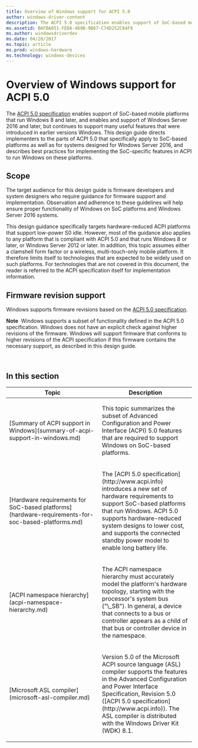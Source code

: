 ```yaml
---
title: Overview of Windows support for ACPI 5.0
author: windows-driver-content
description: The ACPI 5.0 specification enables support of SoC-based mobile platforms that run Windows 8 and later, but continues to support many useful features that were introduced in earlier versions Windows.
ms.assetid: BAFBA051-FEDA-469B-9B67-C74D252C84F9
ms.author: windowsdriverdev
ms.date: 04/20/2017
ms.topic: article
ms.prod: windows-hardware
ms.technology: windows-devices
---
```


# Overview of Windows support for ACPI 5.0


The [ACPI 5.0 specification](http://www.acpi.info) enables support of SoC-based mobile platforms that run Windows 8 and later, and enables and support of Windows Server 2016 and later, but continues to support many useful features that were introduced in earlier versions Windows. This design guide directs implementers to the parts of ACPI 5.0 that specifically apply to SoC-based platforms as well as for systems designed for Windows Server 2016, and describes best practices for implementing the SoC-specific features in ACPI to run Windows on these platforms.

## Scope


The target audience for this design guide is firmware developers and system designers who require guidance for firmware support and implementation. Observation and adherence to these guidelines will help ensure proper functionality of Windows on SoC platforms and Windows Server 2016 systems.

This design guidance specifically targets hardware-reduced ACPI platforms that support low-power S0 idle. However, most of the guidance also applies to any platform that is compliant with ACPI 5.0 and that runs Windows 8 or later, or Windows Server 2012 or later. In addition, this topic assumes either a clamshell form factor or a wireless, multi-touch-only mobile platform. It therefore limits itself to technologies that are expected to be widely used on such platforms. For technologies that are not covered in this document, the reader is referred to the ACPI specification itself for implementation information.

## Firmware revision support


Windows supports firmware revisions based on the [ACPI 5.0 specification](http://www.acpi.info).

**Note**  Windows supports a subset of functionality defined in the ACPI 5.0 specification. Windows does not have an explicit check against higher revisions of the firmware. Windows will support firmware that conforms to higher revisions of the ACPI specification if this firmware contains the necessary support, as described in this design guide.

 

## In this section


<table>
<colgroup>
<col width="50%" />
<col width="50%" />
</colgroup>
<thead>
<tr class="header">
<th>Topic</th>
<th>Description</th>
</tr>
</thead>
<tbody>
<tr class="odd">
<td><p>[Summary of ACPI support in Windows](summary-of-acpi-support-in-windows.md)</p></td>
<td><p>This topic summarizes the subset of Advanced Configuration and Power Interface (ACPI) 5.0 features that are required to support Windows on SoC-based platforms.</p></td>
</tr>
<tr class="even">
<td><p>[Hardware requirements for SoC-based platforms](hardware-requirements-for-soc-based-platforms.md)</p></td>
<td><p>The [ACPI 5.0 specification](http://www.acpi.info) introduces a new set of hardware requirements to support SoC-based platforms that run Windows. ACPI 5.0 supports hardware-reduced system designs to lower cost, and supports the connected standby power model to enable long battery life.</p></td>
</tr>
<tr class="odd">
<td><p>[ACPI namespace hierarchy](acpi-namespace-hierarchy.md)</p></td>
<td><p>The ACPI namespace hierarchy must accurately model the platform's hardware topology, starting with the processor's system bus (&quot;\_SB&quot;). In general, a device that connects to a bus or controller appears as a child of that bus or controller device in the namespace.</p></td>
</tr>
<tr class="even">
<td><p>[Microsoft ASL compiler](microsoft-asl-compiler.md)</p></td>
<td><p>Version 5.0 of the Microsoft ACPI source language (ASL) compiler supports the features in the Advanced Configuration and Power Interface Specification, Revision 5.0 ([ACPI 5.0 specification](http://www.acpi.info)). The ASL compiler is distributed with the Windows Driver Kit (WDK) 8.1.</p></td>
</tr>
</tbody>
</table>

 

 

 




